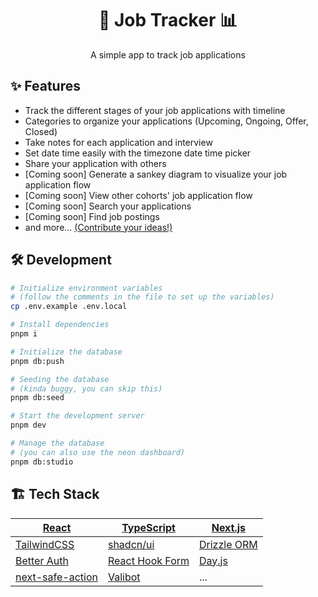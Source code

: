 <div align="center">

# 💼 Job Tracker 📊

A simple app to track job applications

</div>

## ✨ Features

- Track the different stages of your job applications with timeline
- Categories to organize your applications (Upcoming, Ongoing, Offer, Closed)
- Take notes for each application and interview
- Set date time easily with the timezone date time picker
- Share your application with others
- [Coming soon] Generate a sankey diagram to visualize your job application flow
- [Coming soon] View other cohorts' job application flow
- [Coming soon] Search your applications
- [Coming soon] Find job postings
- and more... [(Contribute your ideas!)](https://github.com/jsun969/job-tracker/pulls)

## 🛠️ Development

```sh
# Initialize environment variables
# (follow the comments in the file to set up the variables)
cp .env.example .env.local

# Install dependencies
pnpm i

# Initialize the database
pnpm db:push

# Seeding the database
# (kinda buggy, you can skip this)
pnpm db:seed

# Start the development server
pnpm dev

# Manage the database
# (you can also use the neon dashboard)
pnpm db:studio
```

## 🏗️ Tech Stack

| [React](https://react.dev/)                       | [TypeScript](https://www.typescriptlang.org/)   | [Next.js](https://nextjs.org/)           |
| ------------------------------------------------- | ----------------------------------------------- | ---------------------------------------- |
| [TailwindCSS](https://tailwindcss.com/)           | [shadcn/ui](https://ui.shadcn.com/)             | [Drizzle ORM](https://orm.drizzle.team/) |
| [Better Auth](https://www.better-auth.com/)       | [React Hook Form](https://react-hook-form.com/) | [Day.js](https://day.js.org/en/)         |
| [next-safe-action](https://next-safe-action.dev/) | [Valibot](https://valibot.dev/)                 | ...                                      |

